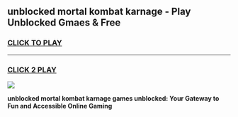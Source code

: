 
## unblocked mortal kombat karnage - Play Unblocked Gmaes & Free
<h3>
<a href="https://news.freeplayer.one?title=unblocked_mortal_kombat_karnage&ref=16F">CLICK TO PLAY</a></h3>
<hr>

<h3>
<a href="https://news.freeplayer.one?title=unblocked_mortal_kombat_karnage&ref=16F">CLICK 2 PLAY</a>
  
</h3>

<a href="https://news.freeplayer.one?title=unblocked_mortal_kombat_karnage&ref=16F/"><img src="https://clearcache.store/games.png"></a>


**unblocked mortal kombat karnage games unblocked: Your Gateway to Fun and Accessible Online Gaming**
